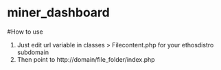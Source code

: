# miner_dashboard

#How to use
1. Just edit url variable in classes > Filecontent.php for your ethosdistro subdomain
2. Then point to http://domain/file_folder/index.php
